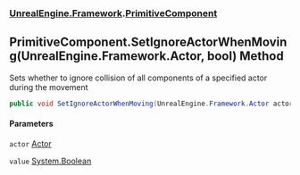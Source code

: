 ### [UnrealEngine.Framework](./UnrealEngine-Framework.md 'UnrealEngine.Framework').[PrimitiveComponent](./UnrealEngine-Framework-PrimitiveComponent.md 'UnrealEngine.Framework.PrimitiveComponent')
## PrimitiveComponent.SetIgnoreActorWhenMoving(UnrealEngine.Framework.Actor, bool) Method
Sets whether to ignore collision of all components of a specified actor during the movement  
```csharp
public void SetIgnoreActorWhenMoving(UnrealEngine.Framework.Actor actor, bool value);
```
#### Parameters
<a name='UnrealEngine-Framework-PrimitiveComponent-SetIgnoreActorWhenMoving(UnrealEngine-Framework-Actor_bool)-actor'></a>
`actor` [Actor](./UnrealEngine-Framework-Actor.md 'UnrealEngine.Framework.Actor')  
  
<a name='UnrealEngine-Framework-PrimitiveComponent-SetIgnoreActorWhenMoving(UnrealEngine-Framework-Actor_bool)-value'></a>
`value` [System.Boolean](https://docs.microsoft.com/en-us/dotnet/api/System.Boolean 'System.Boolean')  
  
